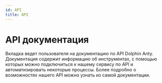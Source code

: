 ```yaml
---
id: API
title: API
---
```


# API документация

Вкладка ведет пользователя на документацию по API Dolphin Anty. Документация содержит информацию об инструментах, с помощью которых можно подключиться к нашему сервису по API и автоматизировать некоторые процессы. Более подробно о возможностях нашего API можно узнать из самой документации.
